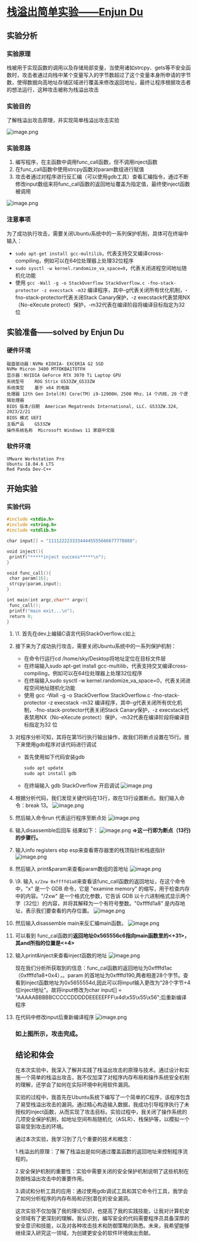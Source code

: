 # [栈溢出简单实验——Enjun Du](https://github.com/EnjunDu/Introduction-to-Net-Security-Lab---Stack-Overflow)

## 实验分析

### 实验原理

栈被用于实现函数的调用以及存储局部变量，当使用诸如strcpy、gets等不安全函数时，攻击者通过向栈中某个变量写入的字节数超过了这个变量本身所申请的字节数，使得数据向高地址存储区域进行覆盖来修改返回地址，最终让程序根据攻击者的想法运行，这种攻击被称为栈溢出攻击

### 实验目的

了解栈溢出攻击原理，并实现简单栈溢出攻击实验

![image.png](https://s2.loli.net/2024/07/03/2AK37EZWNygmMhw.png)

### 实验思路

1. 编写程序，在主函数中调用func_call函数，但不调用inject函数
2. 在func_call函数中使用strcpy函数对param数组进行赋值
3. 攻击者通过对程序进行反汇编（可以使用gdb工具）查看汇编指令，通过不断修改input数组来将func_call函数的返回地址覆盖为指定值，最终使inject函数被调用

![image.png](https://s2.loli.net/2024/07/03/olXgCPWuf5FwEmN.png)

### 注意事项

为了成功执行攻击，需要关闭Ubuntu系统中的一系列保护机制，具体可在终端中输入：

* `sudo apt-get install gcc-multilib`，代表支持交叉编译cross-compiling，例如可以在64位处理器上处理32位程序
* `sudo sysctl -w kernel.randomize_va_space=0`，代表关闭进程空间地址随机化功能
* 使用 `gcc -Wall -g -o StackOverflow StackOverflow.c -fno-stack-protector -z execstack -m32` 编译程序，其中-g代表关闭所有优化机制，-fno-stack-protector代表关闭Stack Canary保护，-z execstack代表禁用NX（No-eXecute protect）保护，-m32代表在编译阶段将编译目标指定为32 位

## 实验准备——solved by Enjun Du

### 硬件环境

```
磁盘驱动器：NVMe KIOXIA- EXCERIA G2 SSD
NVMe Micron 3400 MTFDKBA1TOTFH
显示器：NVIDIA GeForce RTX 3070 Ti Laptop GPU
系统型号	ROG Strix G533ZW_G533ZW
系统类型	基于 x64 的电脑
处理器	12th Gen Intel(R) Core(TM) i9-12900H，2500 Mhz，14 个内核，20 个逻辑处理器
BIOS 版本/日期	American Megatrends International, LLC. G533ZW.324, 2023/2/21
BIOS 模式	UEFI
主板产品	G533ZW
操作系统名称	Microsoft Windows 11 家庭中文版
```

### 软件环境

```
VMware Workstation Pro
Ubuntu 18.04.6 LTS
Red Panda Dev-C++
```

## 开始实验

### 实验代码

```c
#include <stdio.h>
#include <string.h>
#include <stdlib.h>

char input[] = "11112222333344445555666677778888";

void inject(){
 printf("*****inject success*****\n");
}

void func_call(){
 char param[16];
 strcpy(param,input);
}

int main(int argc,char** argv){ 
 func_call();
 printf("main exit...\n");
 return 0;
}
```

1. \1. 首先在dev上编辑C语言代码StackOverflow.c如上

2. 接下来为了成功执行攻击，需要关闭Ubuntu系统中的一系列保护机制：

   * 在命令行运行cd /home/sky/Desktop将地址定位在目标文件层
   * 在终端输入sudo apt-get install gcc-multilib，代表支持交叉编译cross-compiling，例如可以在64位处理器上处理32位程序
   * 在终端输入sudo sysctl -w kernel.randomize_va_space=0，代表关闭进程空间地址随机化功能
   * 使用 gcc -Wall -g -o StackOverflow StackOverflow.c -fno-stack-protector -z execstack -m32 编译程序，其中-g代表关闭所有优化机制，-fno-stack-protector代表关闭Stack Canary保护，-z execstack代表禁用NX（No-eXecute protect）保护，-m32代表在编译阶段将编译目标指定为32 位

3. 对程序分析可知，其将在第15行执行输出操作，故我们将断点设置在15行。接下来使用gdb程序对该代码进行调试

   * 首先使用如下代码安装gdb

     ```python
     sudo apt update
     sudo apt install gdb
     ```

   * 在终端输入 gdb StackOverflow 开启调试
     ![image.png](https://s2.loli.net/2024/07/03/2VIume3T1Pswky7.png)

     

4. 根据分析代码，我们发现关键代码在13行，故在13行设置断点。我们输入命令：break  13。
   ![image.png](https://s2.loli.net/2024/07/03/B8HCPynamgcQ3zu.png)

5. 然后输入命令run 代表运行程序至断点处
   ![image.png](https://s2.loli.net/2024/07/03/A43gNRu1Utl7soC.png)

6. 输入disassemble后回车
   结果如下：
   ![image.png](https://s2.loli.net/2024/07/03/cxNOVuQGhe51JoE.png)
   **=>这一行即为断点（13行)的步骤行。**

7. 输入info registers ebp esp来查看寄存器里的栈顶指针和栈底指针
   ![image.png](https://s2.loli.net/2024/07/03/GxSRyAmla2YPipD.png)

8. 然后输入 print&param来查看param数组的首地址
   ![image.png](https://s2.loli.net/2024/07/03/QakZYVf8OUgPB5d.png)

9. \9. 输入 `x/2xw 0xffffd1a8`来查看该func_call函数的返回地址，在这个命令中，"x" 是一个 GDB 命令，它是 "examine memory" 的缩写，用于检查内存中的内容。"/2xw" 是一个格式化参数，它告诉 GDB 以十六进制格式显示两个字（32位）的内容，并将其解释为一个有符号整数。"0xffffd1a8" 是内存地址，表示我们要查看的内存位置。
   ![image.png](https://s2.loli.net/2024/07/03/CDNmOWRhMsgGv7o.png)

10. 然后输入disassemble main来反汇编main函数。
    ![image.png](https://s2.loli.net/2024/07/03/gCpST7F5xnJcZID.png)

11. 可以看到 func_cal函数的**返回地址0x565556c6指向main函数里的<+31>，其and所指的位置是<+4>**

12. 输入print&inject来查看inject函数的地址
    ![image.png](https://s2.loli.net/2024/07/03/ZNlgi465YJwDSnQ.png)

    ​	现在我们分析所获取到的信息：func_cal函数的返回地址为0xffffd1ac（0xffffd1a8+0x4），。param 的首地址为0xffffd190,两者相差28个字节。查看到inject函数地址为0x5655554d,因此可以将input输入更改为“28个字节+4位inject地址”。故将input修改为char input[] = "AAAAABBBBBCCCCCDDDDDEEEEEFFF\x4d\x55\x55\x56";后重新编译程序

13. 在代码中修改input后重新编译程序
    ![image.png](https://s2.loli.net/2024/07/03/HETBnRgaZQFiXGf.png)

    ###  如上图所示，攻击完成。

    ## 结论和体会

    ​	在本次实验中，我深入了解并实践了栈溢出攻击的原理与技术。通过设计和实施一个简单的栈溢出攻击，我不仅加深了对程序内存布局和操作系统安全机制的理解，还学会了如何在实际环境中利用软件漏洞。

    ​	实验的过程中，我首先在Ubuntu系统下编写了一个简单的C程序，该程序包含了易受栈溢出攻击的漏洞。通过精心构造输入数据，我成功引导程序执行了未授权的inject函数，从而实现了攻击目标。实验过程中，我关闭了操作系统的几项安全保护机制，如地址空间布局随机化（ASLR）、栈保护等，以模拟一个容易受到攻击的环境。

    通过本次实验，我学习到了几个重要的技术和概念：

    ​	1.栈溢出的原理：了解了栈溢出是如何通过覆盖函数的返回地址来控制程序流程的。

    ​	2.安全保护机制的重要性：实验中需要关闭的安全保护机制说明了这些机制在防御栈溢出攻击中的重要作用。

    ​	3.调试和分析工具的应用：通过使用gdb调试工具和其它命令行工具，我学会了如何分析程序的内存布局和识别潜在的安全漏洞。

    ​	这次实验不仅加强了我的理论知识，也提高了我的实践技能，让我对计算机安全领域有了更深刻的理解。我认识到，编写安全的代码需要程序员具备深厚的安全意识和技能，以及对各种攻击技术和防御策略的熟悉。未来，我希望能够继续深入研究这一领域，为创建更安全的软件环境做出贡献。